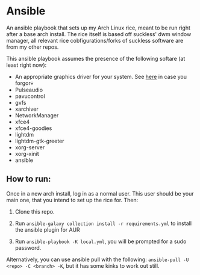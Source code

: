 # Ansible

An ansible playbook that sets up my Arch Linux rice, meant to be run right after a base arch install.
The rice itself is based off suckless' dwm window manager, all relevant rice cobfigurations/forks of suckless software are from my other repos.

This ansible playbook assumes the presence of the following softare (at least right now):

- An appropriate graphics driver for your system.
  See [here](docs/linux_video_driver_checklist.md) in case you forgor💀
- Pulseaudio
- pavucontrol
- gvfs
- xarchiver
- NetworkManager
- xfce4
- xfce4-goodies
- lightdm
- lightdm-gtk-greeter
- xorg-server
- xorg-xinit
- ansible

## How to run:

Once in a new arch install, log in as a normal user.
This user should be your main one, that you intend to set up the rice for.
Then:

1) Clone this repo.

2) Run `ansible-galaxy collection install -r requirements.yml` to install the ansible plugin for AUR

3) Run `ansible-playbook -K local.yml`, you will be prompted for a sudo password.

Alternatively, you can use ansible pull with the following: `ansible-pull -U <repo> -C <branch> -K`,
but it has some kinks to work out still.
